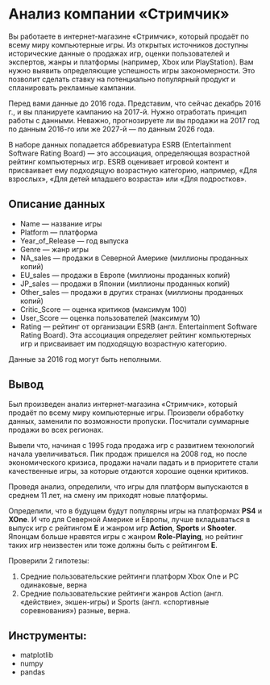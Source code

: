 # Анализ компании «Стримчик»

Вы работаете в интернет-магазине «Стримчик», который продаёт по всему миру компьютерные игры. Из открытых источников доступны исторические данные о продажах игр, оценки пользователей и экспертов, жанры и платформы (например, Xbox или PlayStation). Вам нужно выявить определяющие успешность игры закономерности. Это позволит сделать ставку на потенциально популярный продукт и спланировать рекламные кампании.

Перед вами данные до 2016 года. Представим, что сейчас декабрь 2016 г., и вы планируете кампанию на 2017-й. Нужно отработать принцип работы с данными. Неважно, прогнозируете ли вы продажи на 2017 год по данным 2016-го или же 2027-й — по данным 2026 года.

В наборе данных попадается аббревиатура ESRB (Entertainment Software Rating Board) — это ассоциация, определяющая возрастной рейтинг компьютерных игр. ESRB оценивает игровой контент и присваивает ему подходящую возрастную категорию, например, «Для взрослых», «Для детей младшего возраста» или «Для подростков».

## Описание данных

* Name — название игры
* Platform — платформа
* Year_of_Release — год выпуска
* Genre — жанр игры
* NA_sales — продажи в Северной Америке (миллионы проданных копий)
* EU_sales — продажи в Европе (миллионы проданных копий)
* JP_sales — продажи в Японии (миллионы проданных копий)
* Other_sales — продажи в других странах (миллионы проданных копий)
* Critic_Score — оценка критиков (максимум 100)
* User_Score — оценка пользователей (максимум 10)
* Rating — рейтинг от организации ESRB (англ. Entertainment Software Rating Board). Эта ассоциация определяет рейтинг компьютерных игр и присваивает им подходящую возрастную категорию.

Данные за 2016 год могут быть неполными.

## Вывод

Был произведен анализ интернет-магазина «Стримчик», который продаёт по всему миру компьютерные игры. Произвели обработку данных, заменили по возможности пропуски. Посчитали суммарные продажи во всех регионах.

Вывели что, начиная с 1995 года продажа игр с развитием технологий начала увеличиваться. Пик продаж пришелся на 2008 год, но после экономического кризиса, продажи начали падать и в приоритете стали качественные игры, за которые отдаются хорошие оценки критиков.

Проведя анализ, определили, что игры для платформ выпускаются в среднем 11 лет, на смену им приходят новые платформы.

Определили, что в будущем будут популярны игры на платформах **PS4** и **XOne**. И что для Северной Америке и Европы, лучше вкладываться в выпуск игр с рейтингом **Е** и жанром игр **Action**, **Sports** и **Shooter**. Японцам больше нравятся игры с жанром **Role-Playing**, но рейтинг таких игр неизвестен или тоже должны быть с рейтингом **Е**.

Проверили 2 гипотезы:
1. Средние пользовательские рейтинги платформ Xbox One и PC одинаковые, верна
2. Средние пользовательские рейтинги жанров Action (англ. «действие», экшен-игры) и Sports (англ. «спортивные соревнования») разные, верна.

## Инструменты:

- matplotlib
- numpy
- pandas
